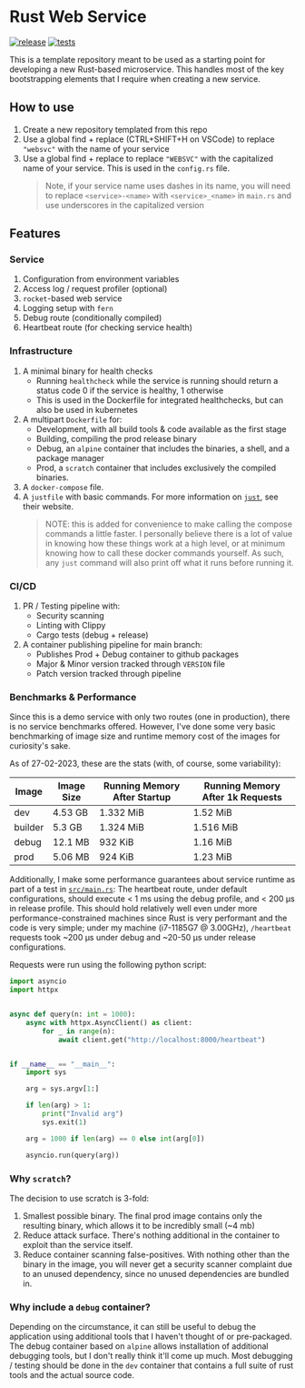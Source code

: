 # Rust Web Service

[![release](https://github.com/taliamax/websvc-rs/actions/workflows/release.yml/badge.svg)](https://github.com/taliamax/websvc-rs/actions/workflows/release.yml)
[![tests](https://github.com/taliamax/websvc-rs/actions/workflows/tests.yml/badge.svg)](https://github.com/taliamax/websvc-rs/actions/workflows/tests.yml)

This is a template repository meant to be used as a starting point for developing a new Rust-based microservice. This handles most of the key bootstrapping elements that I require when creating a new service.

## How to use

1. Create a new repository templated from this repo
1. Use a global find + replace (CTRL+SHIFT+H on VSCode) to replace `"websvc"` with the name of your service
1. Use a global find + replace to replace `"WEBSVC"` with the capitalized name of your service. This is used in the `config.rs` file.
   > Note, if your service name uses dashes in its name, you will need to replace `<service>-<name>` with `<service>_<name>` in `main.rs` and use underscores in the capitalized version

## Features

### Service

1. Configuration from environment variables
1. Access log / request profiler (optional)
1. `rocket`-based web service
1. Logging setup with `fern`
1. Debug route (conditionally compiled)
1. Heartbeat route (for checking service health)

### Infrastructure

1. A minimal binary for health checks
   - Running `healthcheck` while the service is running should return a status code 0 if the service is healthy, 1 otherwise
   - This is used in the Dockerfile for integrated healthchecks, but can also be used in kubernetes
1. A multipart `Dockerfile` for:
   - Development, with all build tools & code available as the first stage
   - Building, compiling the prod release binary
   - Debug, an `alpine` container that includes the binaries, a shell, and a package manager
   - Prod, a `scratch` container that includes exclusively the compiled binaries.
1. A `docker-compose` file.
1. A `justfile` with basic commands. For more information on [`just`](https://just.systems), see their website.
   > NOTE: this is added for convenience to make calling the compose commands a little faster. I personally believe there is a lot of value in knowing how these things work at a high level, or at minimum knowing how to call these docker commands yourself. As such, any `just` command will also print off what it runs before running it.

### CI/CD

1. PR / Testing pipeline with:
   - Security scanning
   - Linting with Clippy
   - Cargo tests (debug + release)
1. A container publishing pipeline for main branch:
   - Publishes Prod + Debug container to github packages
   - Major & Minor version tracked through `VERSION` file
   - Patch version tracked through pipeline

### Benchmarks & Performance

Since this is a demo service with only two routes (one in production), there is no service benchmarks offered. However, I've done some very basic benchmarking of image size and runtime memory cost of the images for curiosity's sake.

As of 27-02-2023, these are the stats (with, of course, some variability):

| Image   | Image Size | Running Memory After Startup | Running Memory After 1k Requests |
| ------- | ---------- | ---------------------------- | -------------------------------- |
| dev     | 4.53 GB    | 1.332 MiB                    | 1.52 MiB                         |
| builder | 5.3 GB     | 1.324 MiB                    | 1.516 MiB                        |
| debug   | 12.1 MB    | 932 KiB                      | 1.16 MiB                         |
| prod    | 5.06 MB    | 924 KiB                      | 1.23 MiB                         |

Additionally, I make some performance guarantees about service runtime as part of a test in [`src/main.rs`](src/main.rs): The heartbeat route, under default configurations, should execute < 1 ms using the debug profile, and < 200 μs in release profile. This should hold relatively well even under more performance-constrained machines since Rust is very performant and the code is very simple; under my machine (i7-1185G7 @ 3.00GHz), `/heartbeat` requests took ~200 μs under debug and ~20-50 μs under release configurations.

Requests were run using the following python script:

```py
import asyncio
import httpx


async def query(n: int = 1000):
    async with httpx.AsyncClient() as client:
        for _ in range(n):
            await client.get("http://localhost:8000/heartbeat")


if __name__ == "__main__":
    import sys

    arg = sys.argv[1:]

    if len(arg) > 1:
        print("Invalid arg")
        sys.exit(1)

    arg = 1000 if len(arg) == 0 else int(arg[0])

    asyncio.run(query(arg))
```

### Why `scratch`?

The decision to use scratch is 3-fold:

1. Smallest possible binary. The final prod image contains only the resulting binary, which allows it to be incredibly small (~4 mb)
1. Reduce attack surface. There's nothing additional in the container to exploit than the service itself.
1. Reduce container scanning false-positives. With nothing other than the binary in the image, you will never get a security scanner complaint due to an unused dependency, since
   no unused dependencies are bundled in.

### Why include a `debug` container?

Depending on the circumstance, it can still be useful to debug the application using additional tools that I haven't thought of or pre-packaged. The debug container based on `alpine` allows installation of additional debugging tools, but I don't really think it'll come up much. Most debugging / testing should be done in the `dev` container that contains a full suite of rust tools and the actual source code.
